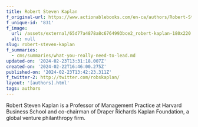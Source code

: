 ```yaml
---
title: Robert Steven Kaplan
f_original-url: https://www.actionablebooks.com/en-ca/authors/Robert-Steven-Kaplan/
f_unique-id: '831'
f_image:
  url: /assets/external/65d77a4878a8c6764993bce2_robert-kaplan-180x220.jpeg
  alt: null
slug: robert-steven-kaplan
f_summaries:
  - cms/summaries/what-you-really-need-to-lead.md
updated-on: '2024-02-23T13:31:18.007Z'
created-on: '2024-02-22T16:46:00.275Z'
published-on: '2024-02-23T13:42:23.311Z'
f_twitter-2: http://twitter.com/robskaplan/
layout: '[authors].html'
tags: authors
---
```


Robert Steven Kaplan is a Professor of Management Practice at Harvard Business School and co-chairman of Draper Richards Kaplan Foundation, a global venture philanthropy firm.
